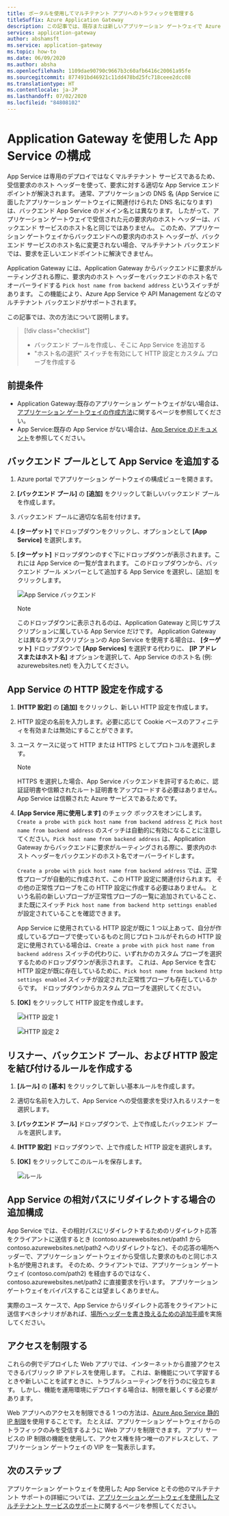 ```yaml
---
title: ポータルを使用してマルチテナント アプリへのトラフィックを管理する
titleSuffix: Azure Application Gateway
description: この記事では、既存または新しいアプリケーション ゲートウェイで Azure App Service Web アプリをバックエンド プールのメンバーとして構成する方法について説明します。
services: application-gateway
author: abshamsft
ms.service: application-gateway
ms.topic: how-to
ms.date: 06/09/2020
ms.author: absha
ms.openlocfilehash: 1109dae90790c9667b3c60afb6416c20061a95fe
ms.sourcegitcommit: 877491bd46921c11dd478bd25fc718ceee2dcc08
ms.translationtype: HT
ms.contentlocale: ja-JP
ms.lasthandoff: 07/02/2020
ms.locfileid: "84808102"
---
```

# <a name="configure-app-service-with-application-gateway"></a>Application Gateway を使用した App Service の構成

App Service は専用のデプロイではなくマルチテナント サービスであるため、受信要求のホスト ヘッダーを使って、要求に対する適切な App Service エンドポイントが解決されます。 通常、アプリケーションの DNS 名 (App Service に面したアプリケーション ゲートウェイに関連付けられた DNS 名になります) は、バックエンド App Service のドメイン名とは異なります。 したがって、アプリケーション ゲートウェイで受信された元の要求内のホスト ヘッダーは、バックエンド サービスのホスト名と同じではありません。 このため、アプリケーション ゲートウェイからバックエンドへの要求内のホスト ヘッダーが、バックエンド サービスのホスト名に変更されない場合、マルチテナント バックエンドでは、要求を正しいエンドポイントに解決できません。

Application Gateway には、Application Gateway からバックエンドに要求がルーティングされる際に、要求内のホスト ヘッダーをバックエンドのホスト名でオーバーライドする `Pick host name from backend address` というスイッチがあります。 この機能により、Azure App Service や API Management などのマルチテナント バックエンドがサポートされます。 

この記事では、次の方法について説明します。

> [!div class="checklist"]
>
> - バックエンド プールを作成し、そこに App Service を追加する
> - "ホスト名の選択" スイッチを有効にして HTTP 設定とカスタム プローブを作成する

## <a name="prerequisites"></a>前提条件

- Application Gateway:既存のアプリケーション ゲートウェイがない場合は、[アプリケーション ゲートウェイの作成方法](https://docs.microsoft.com/azure/application-gateway/quick-create-portal)に関するページを参照してください。
- App Service:既存の App Service がない場合は、[App Service のドキュメント](https://docs.microsoft.com/azure/app-service/)を参照してください。

## <a name="add-app-service-as-backend-pool"></a>バックエンド プールとして App Service を追加する

1. Azure portal でアプリケーション ゲートウェイの構成ビューを開きます。

2. **[バックエンド プール]** の **[追加]** をクリックして新しいバックエンド プールを作成します。

3. バックエンド プールに適切な名前を付けます。 

4. **[ターゲット]** でドロップダウンをクリックし、オプションとして **[App Service]** を選択します。

5. **[ターゲット]** ドロップダウンのすぐ下にドロップダウンが表示されます。これには App Service の一覧が含まれます。 このドロップダウンから、バックエンド プール メンバーとして追加する App Service を選択し、[追加] をクリックします。

   ![App Service バックエンド](./media/configure-web-app-portal/backendpool.png)
   
   > [!NOTE]
   > このドロップダウンに表示されるのは、Application Gateway と同じサブスクリプションに属している App Service だけです。 Application Gateway とは異なるサブスクリプションの App Service を使用する場合は、 **[ターゲット]** ドロップダウンで **[App Services]** を選択する代わりに、 **[IP アドレスまたはホスト名]** オプションを選択して、App Service のホスト名 (例: azurewebsites.net) を入力してください。

## <a name="create-http-settings-for-app-service"></a>App Service の HTTP 設定を作成する

1. **[HTTP 設定]** の **[追加]** をクリックし、新しい HTTP 設定を作成します。

2. HTTP 設定の名前を入力します。必要に応じて Cookie ベースのアフィニティを有効または無効にすることができます。

3. ユース ケースに従って HTTP または HTTPS としてプロトコルを選択します。 

   > [!NOTE]
   > HTTPS を選択した場合、App Service バックエンドを許可するために、認証証明書や信頼されたルート証明書をアップロードする必要はありません。App Service は信頼された Azure サービスであるためです。

4. **[App Service 用に使用します]** のチェック ボックスをオンにします。 `Create a probe with pick host name from backend address` と `Pick host name from backend address` のスイッチは自動的に有効になることに注意してください。`Pick host name from backend address` は、Application Gateway からバックエンドに要求がルーティングされる際に、要求内のホスト ヘッダーをバックエンドのホスト名でオーバーライドします。  

   `Create a probe with pick host name from backend address` では、正常性プローブが自動的に作成されて、この HTTP 設定に関連付けられます。 その他の正常性プローブをこの HTTP 設定に作成する必要はありません。 <HTTP Setting name><Unique GUID> という名前の新しいプローブが正常性プローブの一覧に追加されていること、また既にスイッチ `Pick host name from backend http settings enabled` が設定されていることを確認できます。

   App Service に使用されている HTTP 設定が既に 1 つ以上あって、自分が作成しているプローブで使っているものと同じプロトコルがそれらの HTTP 設定に使用されている場合は、`Create a probe with pick host name from backend address` スイッチの代わりに、いずれかのカスタム プローブを選択するためのドロップダウンが表示されます。 これは、App Service を含む HTTP 設定が既に存在しているために、`Pick host name from backend http settings enabled` スイッチが設定された正常性プローブも存在しているからです。 ドロップダウンからカスタム プローブを選択してください。

5. **[OK]** をクリックして HTTP 設定を作成します。

   ![HTTP 設定 1](./media/configure-web-app-portal/http-setting1.png)

   ![HTTP 設定 2](./media/configure-web-app-portal/http-setting2.png)



## <a name="create-rule-to-tie-the-listener-backend-pool-and-http-setting"></a>リスナー、バックエンド プール、および HTTP 設定を結び付けるルールを作成する

1. **[ルール]** の **[基本]** をクリックして新しい基本ルールを作成します。

2. 適切な名前を入力して、App Service への受信要求を受け入れるリスナーを選択します。

3. **[バックエンド プール]** ドロップダウンで、上で作成したバックエンド プールを選択します。

4. **[HTTP 設定]** ドロップダウンで、上で作成した HTTP 設定を選択します。

5. **[OK]** をクリックしてこのルールを保存します。

   ![ルール](./media/configure-web-app-portal/rule.png)

## <a name="additional-configuration-in-case-of-redirection-to-app-services-relative-path"></a>App Service の相対パスにリダイレクトする場合の追加構成

App Service では、その相対パスにリダイレクトするためのリダイレクト応答をクライアントに送信するとき (contoso.azurewebsites.net/path1 から contoso.azurewebsites.net/path2 へのリダイレクトなど)、その応答の場所ヘッダーで、アプリケーション ゲートウェイから受信した要求のものと同じホスト名が使用されます。 そのため、クライアントでは、アプリケーション ゲートウェイ (contoso.com/path2) を経由するのではなく、contoso.azurewebsites.net/path2 に直接要求を行います。 アプリケーション ゲートウェイをバイパスすることは望ましくありません。

実際のユース ケースで、App Service からリダイレクト応答をクライアントに送信すべきシナリオがあれば、[場所ヘッダーを書き換えるための追加手順](https://docs.microsoft.com/azure/application-gateway/troubleshoot-app-service-redirection-app-service-url#sample-configuration)を実施してください。

## <a name="restrict-access"></a>アクセスを制限する

これらの例でデプロイした Web アプリでは、インターネットから直接アクセスできるパブリック IP アドレスを使用します。 これは、新機能について学習するときや新しいことを試すときに、トラブルシューティングを行うのに役立ちます。 しかし、機能を運用環境にデプロイする場合は、制限を厳しくする必要があります。

Web アプリへのアクセスを制限できる 1 つの方法は、[Azure App Service 静的 IP 制限](../app-service/app-service-ip-restrictions.md)を使用することです。 たとえば、アプリケーション ゲートウェイからのトラフィックのみを受信するように Web アプリを制限できます。 アプリ サービスの IP 制限の機能を使用して、アクセス権を持つ唯一のアドレスとして、アプリケーション ゲートウェイの VIP を一覧表示します。

## <a name="next-steps"></a>次のステップ

アプリケーション ゲートウェイを使用した App Service とその他のマルチテナント サポートの詳細については、[アプリケーション ゲートウェイを使用したマルチテナント サービスのサポート](https://docs.microsoft.com/azure/application-gateway/application-gateway-web-app-overview)に関するページを参照してください。
